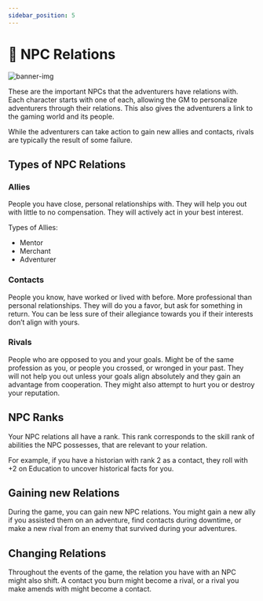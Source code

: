 ```yaml
---
sidebar_position: 5
---
```


# 👥 NPC Relations

![banner-img](/img/banner/npc-relations-banner.png)

These are the important NPCs that the adventurers have relations with. Each character starts with one of each, allowing the GM to personalize adventurers through their relations. This also gives the adventurers a link to the gaming world and its people.

While the adventurers can take action to gain new allies and contacts, rivals are typically the result of some failure.

## Types of NPC Relations

### Allies

People you have close, personal relationships with. They will help you out with little to no compensation. They will actively act in your best interest.

Types of Allies:

- Mentor
- Merchant
- Adventurer

### Contacts

People you know, have worked or lived with before. More professional than personal relationships. They will do you a favor, but ask for something in return. You can be less sure of their allegiance towards you if their interests don’t align with yours.

### Rivals

People who are opposed to you and your goals. Might be of the same profession as you, or people you crossed, or wronged in your past. They will not help you out unless your goals align absolutely and they gain an advantage from cooperation. They might also attempt to hurt you or destroy your reputation.

## NPC Ranks

Your NPC relations all have a rank. This rank corresponds to the skill rank of abilities the NPC possesses, that are relevant to your relation.

For example, if you have a historian with rank 2 as a contact, they roll with +2 on Education to uncover historical facts for you.

## Gaining new Relations

During the game, you can gain new NPC relations. You might gain a new ally if you assisted them on an adventure, find contacts during downtime, or make a new rival from an enemy that survived during your adventures.

## Changing Relations

Throughout the events of the game, the relation you have with an NPC might also shift. A contact you burn might become a rival, or a rival you make amends with might become a contact.
